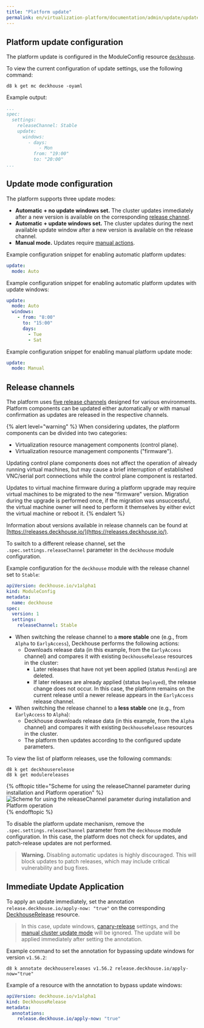 ```yaml
---
title: "Platform update"
permalink: en/virtualization-platform/documentation/admin/update/update.html
---
```


## Platform update configuration

The platform update is configured in the ModuleConfig resource [`deckhouse`](/products/kubernetes-platform/documentation/v1/reference/api/cr.html#moduleconfig).

To view the current configuration of update settings, use the following command:

```shell
d8 k get mc deckhouse -oyaml
```

Example output:

```yaml
...
spec:
  settings:
    releaseChannel: Stable
    update:
      windows:
        - days:
            - Mon
          from: "19:00"
          to: "20:00"
...
```

## Update mode configuration

The platform supports three update modes:

- **Automatic + no update windows set.** The cluster updates immediately after a new version is available on the corresponding [release channel](/products/virtualization-platform/documentation/about/release-channels.html).
- **Automatic + update windows set.** The cluster updates during the next available update window after a new version is available on the release channel.
- **Manual mode.** Updates require [manual actions](./manual-update-mode.html).

Example configuration snippet for enabling automatic platform updates:

```yaml
update:
  mode: Auto
```

Example configuration snippet for enabling automatic platform updates with update windows:

```yaml
update:
  mode: Auto
  windows:
    - from: "8:00"
      to: "15:00"
      days:
        - Tue
        - Sat
```

Example configuration snippet for enabling manual platform update mode:

```yaml
update:
  mode: Manual
```

## Release channels

The platform uses [five release channels](/products/virtualization-platform/documentation/about/release-channels.html) designed for various environments. Platform components can be updated either automatically or with manual confirmation as updates are released in the respective channels.

{% alert level="warning" %}
When considering updates, the platform components can be divided into two categories:

- Virtualization resource management components (control plane).
- Virtualization resource management components ("firmware").

Updating control plane components does not affect the operation of already running virtual machines, but may cause a brief interruption of established VNC/serial port connections while the control plane component is restarted.

Updates to virtual machine firmware during a platform upgrade may require virtual machines to be migrated to the new "firmware" version.
Migration during the upgrade is performed once, if the migration was unsuccessful, the virtual machine owner will need to perform it themselves by either evict the virtual machine or reboot it.
{% endalert %}

Information about versions available in release channels can be found at [https://releases.deckhouse.io/](https://releases.deckhouse.io/).

To switch to a different release channel, set the `.spec.settings.releaseChannel` parameter in the `deckhouse` module configuration.

Example configuration for the `deckhouse` module with the release channel set to `Stable`:

```yaml
apiVersion: deckhouse.io/v1alpha1
kind: ModuleConfig
metadata:
  name: deckhouse
spec:
  version: 1
  settings:
    releaseChannel: Stable
```

- When switching the release channel to a **more stable** one (e.g., from `Alpha` to `EarlyAccess`), Deckhouse performs the following actions:
  - Downloads release data (in this example, from the `EarlyAccess` channel) and compares it with existing `DeckhouseRelease` resources in the cluster:
    - Later releases that have not yet been applied (status `Pending`) are deleted.
    - If later releases are already applied (status `Deployed`), the release change does not occur. In this case, the platform remains on the current release until a newer release appears in the `EarlyAccess` release channel.
- When switching the release channel to a **less stable** one (e.g., from `EarlyAccess` to `Alpha`):
  - Deckhouse downloads release data (in this example, from the `Alpha` channel) and compares it with existing `DeckhouseRelease` resources in the cluster.
  - The platform then updates according to the configured update parameters.

To view the list of platform releases, use the following commands:

```shell
d8 k get deckhouserelease
d8 k get modulereleases
```

{% offtopic title="Scheme for using the releaseChannel parameter during installation and Platform operation" %}
![Scheme for using the releaseChannel parameter during installation and Platform operation](/../../../../images/common/deckhouse-update-process.png)
{% endofftopic %}

To disable the platform update mechanism, remove the `.spec.settings.releaseChannel` parameter from the `deckhouse` module configuration. In this case, the platform does not check for updates, and patch-release updates are not performed.

> **Warning.** Disabling automatic updates is highly discouraged. This will block updates to patch releases, which may include critical vulnerability and bug fixes.

## Immediate Update Application

To apply an update immediately, set the annotation `release.deckhouse.io/apply-now: "true"` on the corresponding [DeckhouseRelease](/products/kubernetes-platform/documentation/v1/reference/api/cr.html#deckhouserelease) resource.

> In this case, update windows, [canary-release](/products/kubernetes-platform/documentation/v1/reference/api/cr.html#deckhouserelease-v1alpha1-spec-applyafter) settings, and the [manual cluster update mode](/modules/deckhouse/configuration.html#parameters-update-mode) will be ignored. The update will be applied immediately after setting the annotation.

Example command to set the annotation for bypassing update windows for version `v1.56.2`:

```shell
d8 k annotate deckhousereleases v1.56.2 release.deckhouse.io/apply-now="true"
```

Example of a resource with the annotation to bypass update windows:

```yaml
apiVersion: deckhouse.io/v1alpha1
kind: DeckhouseRelease
metadata:
  annotations:
    release.deckhouse.io/apply-now: "true"
```
